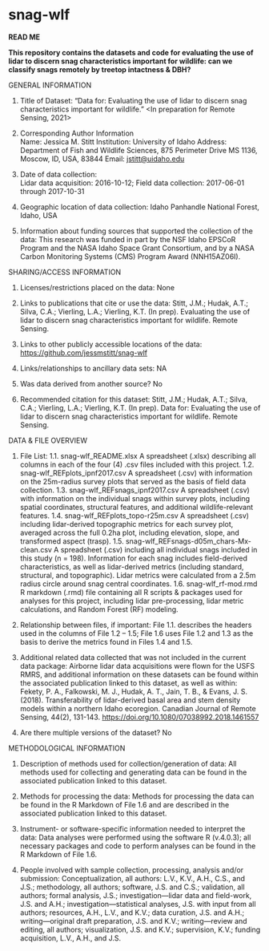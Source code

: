 # snag-wlf

**READ ME**

**This repository contains the datasets and code for evaluating the use of lidar to discern snag characteristics important for wildlife: can we classify snags remotely by treetop intactness & DBH?**

GENERAL INFORMATION

1. Title of Dataset: 
“Data for: Evaluating the use of lidar to discern snag characteristics important for wildlife.” <In preparation for Remote Sensing, 2021>

2. Corresponding Author Information		
	Name: Jessica M. Stitt
	Institution: University of Idaho
	Address: Department of Fish and Wildlife Sciences, 875 Perimeter Drive MS 1136, 
			Moscow, ID, USA, 83844
	Email: jstitt@uidaho.edu

3. Date of data collection: 	
Lidar data acquisition: 2016-10-12; Field data collection: 2017-06-01 through 2017-10-31

4. Geographic location of data collection: 
Idaho Panhandle National Forest, Idaho, USA

5. Information about funding sources that supported the collection of the data: 
This research was funded in part by the NSF Idaho EPSCoR Program and the NASA Idaho Space Grant Consortium, and by a NASA Carbon Monitoring Systems (CMS) Program Award (NNH15AZ06I).

SHARING/ACCESS INFORMATION

1. Licenses/restrictions placed on the data: None

2. Links to publications that cite or use the data: 
	Stitt, J.M.; Hudak, A.T.; Silva, C.A.; Vierling, L.A.; Vierling, K.T. (In prep). 
		Evaluating the use of lidar to discern snag characteristics important for 
		wildlife. Remote Sensing.

3. Links to other publicly accessible locations of the data: 
	https://github.com/jessmstitt/snag-wlf

4. Links/relationships to ancillary data sets: NA

5. Was data derived from another source? No

6. Recommended citation for this dataset: 
	Stitt, J.M.; Hudak, A.T.; Silva, C.A.; Vierling, L.A.; Vierling, K.T. (In prep). 
		Data for: Evaluating the use of lidar to discern snag characteristics 				important for wildlife. Remote Sensing.

DATA & FILE OVERVIEW

1. File List: 
1.1.  snag-wlf_README.xlsx 
		A spreadsheet (.xlsx) describing all columns in each of the four (4) .csv files included with this project.
1.2.  snag-wlf_REFplots_ipnf2017.csv
		A spreadsheet (.csv) with information on the 25m-radius survey plots that served as the basis of field data collection.
1.3.  snag-wlf_REFsnags_ipnf2017.csv
		A spreadsheet (.csv) with information on the individual snags within survey plots, including spatial coordinates, structural features, and additional wildlife-relevant features.
1.4.  snag-wlf_REFplots_topo-r25m.csv
		A spreadsheet (.csv) including lidar-derived topographic metrics for each survey plot, averaged across the full 0.2ha plot, including elevation, slope, and transformed aspect (trasp).
1.5.  snag-wlf_REFsnags-d05m_chars-Mx-clean.csv 
		A spreadsheet (.csv) including all individual snags included in this study (n = 198). Information for each snag includes field-derived characteristics, as well as lidar-derived metrics (including standard, structural, and topographic). Lidar metrics were calculated from a 2.5m radius circle around snag central coordinates.
1.6.  snag-wlf_rf-mod.rmd
		R markdown (.rmd) file containing all R scripts & packages used for analyses for this project, including lidar pre-processing, lidar metric calculations, and Random Forest (RF) modeling.

2. Relationship between files, if important: 
File 1.1. describes the headers used in the columns of File 1.2 – 1.5; File 1.6 uses File 1.2 and 1.3 as the basis to derive the metrics found in Files 1.4 and 1.5.

3. Additional related data collected that was not included in the current data package: 
Airborne lidar data acquisitions were flown for the USFS RMRS, and additional information on these datasets can be found within the associated publication linked to this dataset, as well as within: 
	Fekety, P. A., Falkowski, M. J., Hudak, A. T., Jain, T. B., & Evans, J. S. (2018). 
		Transferability of lidar-derived basal area and stem density models within a 
		northern Idaho ecoregion. Canadian Journal of Remote Sensing, 44(2), 
		131-143. https://doi.org/10.1080/07038992.2018.1461557

4. Are there multiple versions of the dataset? No


METHODOLOGICAL INFORMATION

1. Description of methods used for collection/generation of data: 
All methods used for collecting and generating data can be found in the associated publication linked to this dataset.

2. Methods for processing the data: 
Methods for processing the data can be found in the R Markdown of File 1.6 and are described in the associated publication linked to this dataset.

3. Instrument- or software-specific information needed to interpret the data: 
Data analyses were performed using the software R (v.4.0.3); all necessary packages and code to perform analyses can be found in the R Markdown of File 1.6.

4. People involved with sample collection, processing, analysis and/or submission: 
Conceptualization, all authors: L.V., K.V., A.H., C.S., and J.S.; methodology, all authors; software, J.S. and C.S.; validation, all authors; formal analysis, J.S.; investigation—lidar data and field-work, J.S. and A.H.; investigation—statistical analyses, J.S. with input from all authors; resources, A.H., L.V., and K.V.; data curation, J.S. and A.H.; writing—original draft preparation, J.S. and K.V.; writing—review and editing, all authors; visualization, J.S. and K.V.; supervision, K.V.; funding acquisition, L.V., A.H., and J.S.
